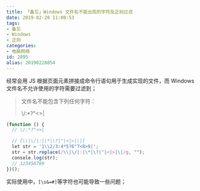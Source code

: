 ```yaml
---
title: 「备忘」Windows 文件名不能出现的字符及正则过滤
date: 2019-02-28 11:08:53
tags:
- 备忘
- Windows
- 正则
categories:
- 电脑网络
id: 2895
alias: 20190228854
---
```


经常会用 JS 根据页面元素拼接成命令行语句用于生成实现的文件，而 Windows 文件名不允许使用的字符需要过滤到；

<!-- more -->

> 文件名不能包含下列任何字符：
>
> \\/:\*?"<>|

```js
(function () {
  // \/:*?"<>|

  // [\\|\/|:|\*|\?|"|<|>|\|]
  let str = '1\\2/3:4*5?6"7<8>9|';
  str = str.replace(/\\|\/|:|\*|\?|"|<|>|\|/g, "");
  console.log(str);
  // 123456789
})();

```

实际使用中，`[\s&=#]`等字符也可能导致一些问题；

<!--2895-->
